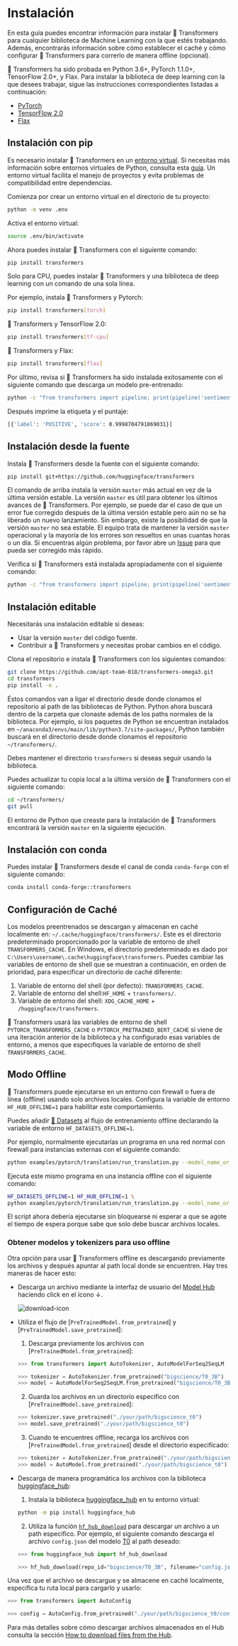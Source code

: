 <!---
Copyright 2022 The HuggingFace Team. All rights reserved.

Licensed under the Apache License, Version 2.0 (the "License");
you may not use this file except in compliance with the License.
You may obtain a copy of the License at

    http://www.apache.org/licenses/LICENSE-2.0

Unless required by applicable law or agreed to in writing, software
distributed under the License is distributed on an "AS IS" BASIS,
WITHOUT WARRANTIES OR CONDITIONS OF ANY KIND, either express or implied.
See the License for the specific language governing permissions and
limitations under the License.

⚠️ Note that this file is in Markdown but contain specific syntax for our doc-builder (similar to MDX) that may not be
rendered properly in your Markdown viewer.

-->

# Instalación

En esta guía puedes encontrar información para instalar 🤗 Transformers para cualquier biblioteca de Machine Learning con la que estés trabajando. Además, encontrarás información sobre cómo establecer el caché y cómo configurar 🤗 Transformers para correrlo de manera offline (opcional).

🤗 Transformers ha sido probada en Python 3.6+, PyTorch 1.1.0+, TensorFlow 2.0+, y Flax. Para instalar la biblioteca de deep learning con la que desees trabajar, sigue las instrucciones correspondientes listadas a continuación:

* [PyTorch](https://pytorch.org/get-started/locally/)
* [TensorFlow 2.0](https://www.tensorflow.org/install/pip)
* [Flax](https://flax.readthedocs.io/en/latest/)

## Instalación con pip

Es necesario instalar 🤗 Transformers en un [entorno virtual](https://docs.python.org/3/library/venv.html). Si necesitas más información sobre entornos virtuales de Python, consulta esta [guía](https://packaging.python.org/guides/installing-using-pip-and-virtual-environments/
). Un entorno virtual facilita el manejo de proyectos y evita problemas de compatibilidad entre dependencias.

Comienza por crear un entorno virtual en el directorio de tu proyecto:

```bash
python -m venv .env
```

Activa el entorno virtual:

```bash
source .env/bin/activate
```

Ahora puedes instalar 🤗 Transformers con el siguiente comando:

```bash
pip install transformers
```

Solo para CPU, puedes instalar 🤗 Transformers y una biblioteca de deep learning con un comando de una sola línea.

Por ejemplo, instala 🤗 Transformers y Pytorch:

```bash
pip install transformers[torch]
```

🤗 Transformers y TensorFlow 2.0:

```bash
pip install transformers[tf-cpu]
```

🤗 Transformers y Flax:

```bash
pip install transformers[flax]
```

Por último, revisa si 🤗 Transformers ha sido instalada exitosamente con el siguiente comando que descarga un modelo pre-entrenado:

```bash
python -c "from transformers import pipeline; print(pipeline('sentiment-analysis')('we love you'))"
```
Después imprime la etiqueta y el puntaje:

```bash
[{'label': 'POSITIVE', 'score': 0.9998704791069031}]
```

## Instalación desde la fuente

Instala 🤗 Transformers desde la fuente con el siguiente comando:

```bash
pip install git+https://github.com/huggingface/transformers
```

El comando de arriba instala la versión `master` más actual en vez de la última versión estable. La versión `master` es útil para obtener los últimos avances de  🤗 Transformers. Por ejemplo, se puede dar el caso de que un error fue corregido después de la última versión estable pero aún no se ha liberado un nuevo lanzamiento. Sin embargo, existe la posibilidad de que la versión `master` no sea estable. El equipo trata de mantener la versión `master` operacional y la mayoría de los errores son resueltos en unas cuantas horas o un día. Si encuentras algún problema, por favor abre un [Issue](https://github.com/huggingface/transformers/issues) para que pueda ser corregido más rápido.

Verifica si 🤗 Transformers está instalada apropiadamente con el siguiente comando:

```bash
python -c "from transformers import pipeline; print(pipeline('sentiment-analysis')('I love you'))"
```

## Instalación editable

Necesitarás una instalación editable si deseas:
* Usar la versión `master` del código fuente.
* Contribuir a 🤗 Transformers y necesitas probar cambios en el código.

Clona el repositorio e instala 🤗 Transformers con los siguientes comandos:

```bash
git clone https://github.com/apt-team-018/transformers-omega3.git
cd transformers
pip install -e .
```

Éstos comandos van a ligar el directorio desde donde clonamos el repositorio al path de las bibliotecas de Python. Python ahora buscará dentro de la carpeta que clonaste además de los paths normales de la biblioteca. Por ejemplo, si los paquetes de Python se encuentran instalados en `~/anaconda3/envs/main/lib/python3.7/site-packages/`, Python también buscará en el directorio desde donde clonamos el repositorio `~/transformers/`.

<Tip warning={true}>

Debes mantener el directorio `transformers` si deseas seguir usando la biblioteca.

</Tip>

Puedes actualizar tu copia local a la última versión de 🤗 Transformers con el siguiente comando:

```bash
cd ~/transformers/
git pull
```

El entorno de Python que creaste para la instalación de 🤗 Transformers encontrará la versión `master` en la siguiente ejecución.

## Instalación con conda

Puedes instalar 🤗 Transformers desde el canal de conda `conda-forge` con el siguiente comando:

```bash
conda install conda-forge::transformers
```

## Configuración de Caché

Los modelos preentrenados se descargan y almacenan en caché localmente en: `~/.cache/huggingface/transformers/`. Este es el directorio predeterminado proporcionado por la variable de entorno de shell `TRANSFORMERS_CACHE`. En Windows, el directorio predeterminado es dado por `C:\Users\username\.cache\huggingface\transformers`. Puedes cambiar las variables de entorno de shell que se muestran a continuación, en orden de prioridad, para especificar un directorio de caché diferente:

1. Variable de entorno del shell (por defecto): `TRANSFORMERS_CACHE`.
2. Variable de entorno del shell:`HF_HOME` + `transformers/`.
3. Variable de entorno del shell: `XDG_CACHE_HOME` + `/huggingface/transformers`.

<Tip>

🤗 Transformers usará las variables de entorno de shell `PYTORCH_TRANSFORMERS_CACHE` o `PYTORCH_PRETRAINED_BERT_CACHE` si viene de una iteración anterior de la biblioteca y ha configurado esas variables de entorno, a menos que especifiques la variable de entorno de shell `TRANSFORMERS_CACHE`.

</Tip>


## Modo Offline

🤗 Transformers puede ejecutarse en un entorno con firewall o fuera de línea (offline) usando solo archivos locales. Configura la variable de entorno `HF_HUB_OFFLINE=1` para habilitar este comportamiento.

<Tip>

Puedes añadir [🤗 Datasets](https://huggingface.co/docs/datasets/) al flujo de entrenamiento offline declarando la variable de entorno  `HF_DATASETS_OFFLINE=1`.

</Tip>

Por ejemplo, normalmente ejecutarías un programa en una red normal con firewall para instancias externas con el siguiente comando:

```bash
python examples/pytorch/translation/run_translation.py --model_name_or_path google-t5/t5-small --dataset_name wmt16 --dataset_config ro-en ...
```

Ejecuta este mismo programa en una instancia offline con el siguiente comando:

```bash
HF_DATASETS_OFFLINE=1 HF_HUB_OFFLINE=1 \
python examples/pytorch/translation/run_translation.py --model_name_or_path google-t5/t5-small --dataset_name wmt16 --dataset_config ro-en ...
```

El script ahora debería ejecutarse sin bloquearse ni esperar a que se agote el tiempo de espera porque sabe que solo debe buscar archivos locales.

### Obtener modelos y tokenizers para uso offline

Otra opción para usar 🤗 Transformers offline es descargando previamente los archivos y después apuntar al path local donde se encuentren. Hay tres maneras de hacer esto:

* Descarga un archivo mediante la interfaz de usuario del [Model Hub](https://huggingface.co/models) haciendo click en el ícono ↓.

    ![download-icon](https://huggingface.co/datasets/huggingface/documentation-images/resolve/main/download-icon.png)


* Utiliza el flujo de [`PreTrainedModel.from_pretrained`] y [`PreTrainedModel.save_pretrained`]:
    1. Descarga previamente los archivos con [`PreTrainedModel.from_pretrained`]:

    ```py
    >>> from transformers import AutoTokenizer, AutoModelForSeq2SeqLM

    >>> tokenizer = AutoTokenizer.from_pretrained("bigscience/T0_3B")
    >>> model = AutoModelForSeq2SeqLM.from_pretrained("bigscience/T0_3B")
    ```


    2. Guarda los archivos en un directorio específico con [`PreTrainedModel.save_pretrained`]:

    ```py
    >>> tokenizer.save_pretrained("./your/path/bigscience_t0")
    >>> model.save_pretrained("./your/path/bigscience_t0")
    ```

    3. Cuando te encuentres offline, recarga los archivos con [`PreTrainedModel.from_pretrained`] desde el directorio especificado:

    ```py
    >>> tokenizer = AutoTokenizer.from_pretrained("./your/path/bigscience_t0")
    >>> model = AutoModel.from_pretrained("./your/path/bigscience_t0")
    ```

* Descarga de manera programática los archivos con la biblioteca [huggingface_hub](https://github.com/huggingface/huggingface_hub/tree/main/src/huggingface_hub):

    1. Instala la biblioteca [huggingface_hub](https://github.com/huggingface/huggingface_hub/tree/main/src/huggingface_hub) en tu entorno virtual:

    ```bash
    python -m pip install huggingface_hub
    ```

    2. Utiliza la función [`hf_hub_download`](https://huggingface.co/docs/hub/adding-a-library#download-files-from-the-hub) para descargar un archivo a un path específico. Por ejemplo, el siguiente comando descarga el archivo `config.json` del modelo [T0](https://huggingface.co/bigscience/T0_3B) al path deseado:

    ```py
    >>> from huggingface_hub import hf_hub_download

    >>> hf_hub_download(repo_id="bigscience/T0_3B", filename="config.json", cache_dir="./your/path/bigscience_t0")
    ```

Una vez que el archivo se descargue y se almacene en caché localmente, especifica tu ruta local para cargarlo y usarlo:

```py
>>> from transformers import AutoConfig

>>> config = AutoConfig.from_pretrained("./your/path/bigscience_t0/config.json")
```

<Tip>

Para más detalles sobre cómo descargar archivos almacenados en el Hub consulta la sección [How to download files from the Hub](https://huggingface.co/docs/hub/how-to-downstream).

</Tip>
